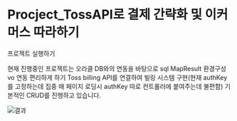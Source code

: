 # Procject_TossAPI로 결제 간략화 및 이커머스 따라하기
프로젝트 실행하기

현재 진행중인 프로젝트는 
오라클 DB와의 연동을 바탕으로 
sql MapResult 환경구성 vo 연동 편리하게 하기
Toss billing API를 연결하여 빌링 시스템 구현(현재 authKey를 고정하는데 집중 매 페이지 로딩시 authKey 따로 컨트롤러에 붙여주는데 불편함)
기본적인 CRUD를 진행하고 있습니다.


![결과](https://user-images.githubusercontent.com/58061933/193989727-0103e98a-fba1-4ca7-a515-26c132c7263f.PNG)
